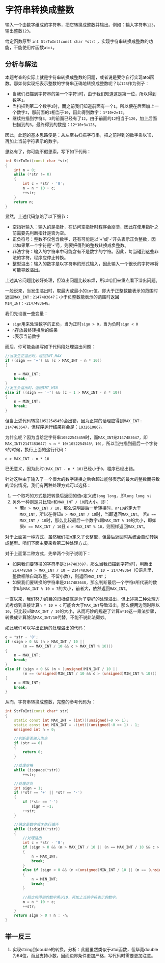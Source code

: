 # 字符串转换成整数

输入一个由数字组成的字符串，把它转换成整数并输出。例如：输入字符串`123`，输出整数`123`。

给定函数原型 `int StrToInt(const char *str)` ，实现字符串转换成整数的功能，不能使用库函数`atoi`。

## 分析与解法

本题考查的实际上就是字符串转换成整数的问题，或者说是要你自行实现atoi函数。那如何实现把表示整数的字符串正确地转换成整数呢？以`123`作为例子：

+ 当我们扫描到字符串的第一个字符`1`时，由于我们知道这是第一位，所以得到数字`1`。
+ 当扫描到第二个数字`2`时，而之前我们知道前面有一个`1`，所以便在后面加上一个数字`2`，那前面的`1`相当于`10`，因此得到数字：`1*10+2=12`。
+ 继续扫描到字符`3`，`3`的前面已经有了`12`，由于前面的`12`相当于`120`，加上后面扫描到的`3`，最终得到的数是：`12*10+3=123`。

因此，此题的基本思路便是：从左至右扫描字符串，把之前得到的数字乘以10，再加上当前字符表示的数字。

思路有了，你可能不假思索，写下如下代码：

```cpp
int StrToInt(const char *str)
{
    int n = 0;
    while (*str != 0)
    {
        int c = *str - '0';
        n = n * 10 + c;
        ++str;
    }
    return n;
}
```

显然，上述代码忽略了以下细节：

+ 空指针输入：输入的是指针，在访问空指针时程序会崩溃，因此在使用指针之前需要先判断指针是否为空。
+ 正负符号：整数不仅包含数字，还有可能是以'+'或'-'开头表示正负整数，因此如果第一个字符是'-'号，则要把得到的整数转换成负整数。 
+ 非法字符：输入的字符串中可能含有不是数字的字符。因此，每当碰到这些非法的字符，程序应停止转换。 
+ 整型溢出：输入的数字是以字符串的形式输入，因此输入一个很长的字符串将可能导致溢出。 

上述其它问题比较好处理，但溢出问题比较麻烦，所以咱们来重点看下溢出问题。

一般说来，当发生溢出时，取最大或最小的`int`值。即大于正整数能表示的范围时返回`MAX_INT：2147483647`；小于负整数能表示的范围时返回`MIN_INT：-2147483648`。

我们先设置一些变量：

+ `sign`用来处理数字的正负，当为正时`sign > 0`，当为负时`sign < 0`
+ `n`存放最终转换后的结果
+ `c`表示当前数字

而后，你可能会编写如下代码段处理溢出问题：

```cpp
//当发生正溢出时，返回INT_MAX
if ((sign == '+') && (c > MAX_INT - n * 10))
{

    n = MAX_INT;
    break;
}
//发生负溢出时，返回INT_MIN
else if ((sign == '-') && (c - 1 > MAX_INT - n * 10))
{
    n = MIN_INT;
    break;
}
```

但当上述代码转换`10522545459`会出错，因为正常的话理应得到`MAX_INT：2147483647`，但程序运行结果将会是：`1932610867`。

为什么呢？因为当给定字符串`10522545459`时，而`MAX_INT是2147483647`，即`MAX_INT(2147483647) < n * 10(1052254545\ 10)`，所以当扫描到最后一个字符`9`的时候，执行上面的这行代码：

    c > MAX_INT - n * 10

已无意义，因为此时`(MAX_INT - n * 10)`已经小于`0`，程序已经出错。

针对这种由于输入了一个很大的数字转换之后会超过能够表示的最大的整数而导致的溢出情况，我们有两种处理方式可以选择：

1. 一个取巧的方式是把转换后返回的值`n`定义成`long long`，即`long long n；`
2. 另外一种则是只比较`n`和`MAX_INT / 10`的大小，即：
    + 若`n > MAX_INT / 10`，那么说明最后一步转换时，`n*10`必定大于`MAX_INT`，所以在得知`n > MAX_INT / 10`时，当即返回`MAX_INT`。
若`n == MAX_INT / 10`时，那么比较最后一个数字`c`跟`MAX_INT % 10`的大小，即如果`n == MAX_INT / 10`且 `c > MAX_INT % 10`，则照样返回`MAX_INT`。

对于上面第一种方式，虽然我们把n定义了长整型，但最后返回时系统会自动转换成整型。咱们下面主要来看第二种处理方式。

对于上面第二种方式，先举两个例子说明下：

+ 如果我们要转换的字符串是`2147483697`，那么当我扫描到字符`9`时，判断出`214748369 > MAX_INT / 10 = 2147483647 / 10 = 214748364`（C语言里，整数相除自动取整，不留小数），则返回`MAX_INT`；
+ 如果我们要转换的字符串是`2147483648`，那么判断最后一个字符`8`所代表的数字`8`与`MAX_INT % 10 = 7`的大小，前者大，依然返回`MAX_INT`。

一直以来，我们努力的目的归根结底是为了更好的处理溢出，但上述第二种处理方式考虑到直接计算`n * 10 + c` 可能会大于`MAX_INT`导致溢出，那么便两边同时除以`10`，只比较`n`和`MAX_INT / 10`的大小，从而巧妙的规避了计算`n*10`这一乘法步骤，转换成计算除法`MAX_INT/10`代替，不能不说此法颇妙。

如此我们可以写出正确的处理溢出的代码：

```cpp
c = *str - '0';
if (sign > 0 && (n > MAX_INT / 10 || 
        (n == MAX_INT / 10 && c > MAX_INT % 10)))
{
    n = MAX_INT;
    break;
}
else if (sign < 0 && (n > (unsigned)MIN_INT / 10 || 
        (n == (unsigned)MIN_INT / 10 && c > (unsigned)MIN_INT % 10)))
{
    n = MIN_INT;
    break;
}
```
从而，字符串转换成整数，完整的参考代码为：

```cpp
int StrToInt(const char* str)
{
    static const int MAX_INT = (int)((unsigned)~0 >> 1);
    static const int MIN_INT = -(int)((unsigned)~0 >> 1) - 1;
    unsigned int n = 0;

    //判断是否输入为空
    if (str == 0)
    {
        return 0;
    }

    //处理空格
    while (isspace(*str))
        ++str;

    //处理正负
    int sign = 1;
    if (*str == '+' || *str == '-')
    {
        if (*str == '-')
            sign = -1;
        ++str;
    }

    //确定是数字后才执行循环
    while (isdigit(*str))
    {
        //处理溢出
        int c = *str - '0';
        if (sign > 0 && (n > MAX_INT / 10 || (n == MAX_INT / 10 && c > MAX_INT % 10)))
        {
            n = MAX_INT;
            break;
        }
        else if (sign < 0 && (n >(unsigned)MIN_INT / 10 || (n == (unsigned)MIN_INT / 10 && c > (unsigned)MIN_INT % 10)))
        {
            n = MIN_INT;
            break;
        }

        //把之前得到的数字乘以10，再加上当前字符表示的数字。
        n = n * 10 + c;
        ++str;
    }
    return sign > 0 ? n : -n;
}
```

## 举一反三

1. 实现string到double的转换。分析：此题虽然类似于atoi函数，但毕竟double为64位，而且支持小数，因而边界条件更加严格，写代码时需要更加注意。